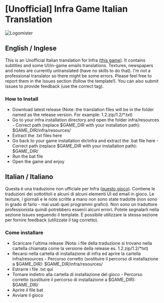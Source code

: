 # [Unofficial] Infra Game Italian Translation
![Logomister](https://user-images.githubusercontent.com/44880451/114082924-a5e65800-98ae-11eb-880c-544aa8504191.jpg)
## English / Inglese
This is an Unofficial Italian translation for Infra ([this game](https://store.steampowered.com/app/251110/INFRA/)).
It contains subtitles and some UI/in-game emails translations. Textures, newspapers and notes are currently untranslated (have no skills to do that).
I'm not a professional translator so there might be some errors. Please feel free to report them in the Issues section (follow the template!). You can also submit issues to provide feedback (use the correct tag).

### How to Install
* Download latest release (Note: the translation files will be in the folder named as the release version. For example: 1.2.zip/1.2/*.txt)
* Go to your infra installation directory and open the folder infra/resources - Correct path (replace $GAME_DIR with your installation path): $GAME_DIR/infra/resources/
* Extract the .txt files here
* Go back to your game installation dir/infra and extract the .bat file here - Correct path (replace $GAME_DIR with your installation path): $GAME_DIR/
* Run the bat file
* Open the game and enjoy

## Italian / Italiano
Questa è una traduzione non ufficiale per Infra ([questo gioco](https://store.steampowered.com/app/251110/INFRA/)).
Contiene le traduzioni dei sottotitoli e alcuni di alcuni elementi UI ed email in gioco. Le texture, i giornali e le note scritte a mano non sono state tradotte (non sono in grado di farlo - mai usati quei programmi grafici).
Non sono un traduttore professionista quindi potrebbero esserci alcuni errori. Potete segnalarli nella sezione Issues seguendo il template. È possibile utilizzare la stessa sezione per fornire feedback (utilizzate il tag corretto).

### Come installare
* Scaricare l'ultima release (Nota: i file della traduzione si trovano nella cartella chiamata come la versione della release es. 1.2.zip/1.2/*txt)
* Recarsi nella cartella di installazione di infra ed aprire la cartella infra/resources - Percorso corretto (sostituire il percorso di installazione a $GAME_DIR): $GAME_DIR/infra/resources/
* Estrarre i file .txt qui
* Tornare indietro alla cartella di installazione del gioco - Percorso corretto (sostituire il percorso di installazione a $GAME_DIR): $GAME_DIR/
* Aprire il file bat
* Avviare il gioco
